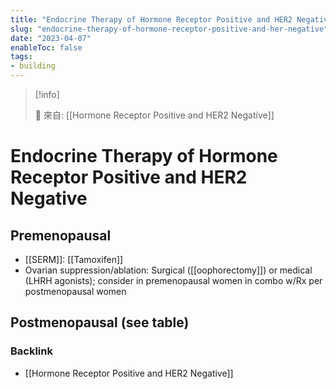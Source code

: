 ```yaml
---
title: "Endocrine Therapy of Hormone Receptor Positive and HER2 Negative"
slug: "endocrine-therapy-of-hormone-receptor-positive-and-her-negative"
date: "2023-04-07"
enableToc: false
tags:
- building
---
```


> [!info]
>
> 🌱 來自: [[Hormone Receptor Positive and HER2 Negative]]

# Endocrine Therapy of Hormone Receptor Positive and HER2 Negative

## Premenopausal

- [[SERM]]: [[Tamoxifen]]
- Ovarian suppression/ablation: Surgical ([[oophorectomy]]) or medical (LHRH agonists); consider in premenopausal women in combo w/Rx per postmenopausal women

## Postmenopausal (see table)

### Backlink

- [[Hormone Receptor Positive and HER2 Negative]]
